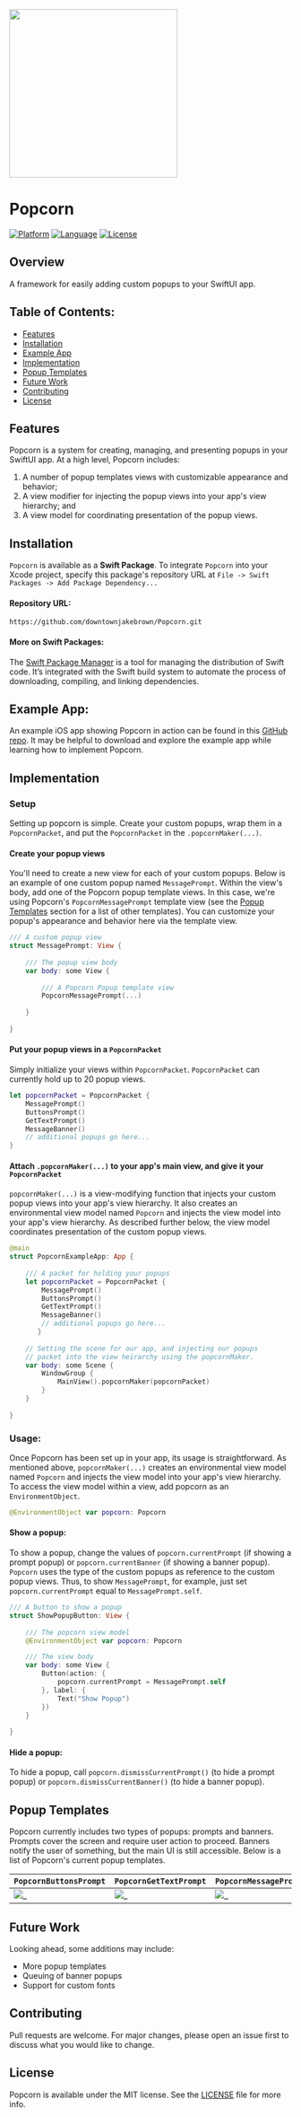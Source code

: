 <img height="300" src="./Images/PopcornIcon.png">

# Popcorn

[![Platform](http://img.shields.io/badge/platform-iOS-blue.svg?style=flat)](https://developer.apple.com/ios) 
[![Language](http://img.shields.io/badge/language-Swift-brightgreen.svg?style=flat)](https://swift.org) 
[![License](http://img.shields.io/badge/license-MIT-lightgrey.svg?style=flat)](http://mit-license.org) 

## Overview

A framework for easily adding custom popups to your SwiftUI app. 

## Table of Contents:

- [Features](#features)
- [Installation](#installation)
- [Example App](#example-app)
- [Implementation](#implementation)
- [Popup Templates](#popup-templates)
- [Future Work](#future-work)
- [Contributing](#contributing)
- [License](#license)

## Features

Popcorn is a system for creating, managing, and presenting popups in your SwiftUI app. At a high level, Popcorn includes:

1. A number of popup templates views with customizable appearance and behavior; 
2. A view modifier for injecting the popup views into your app's view hierarchy; and
3. A view model for coordinating presentation of the popup views.

## Installation

`Popcorn` is available as a **Swift Package**. To integrate `Popcorn` into your Xcode project, specify this package's repository URL at `File -> Swift Packages -> Add Package Dependency...`

#### Repository URL:
```
https://github.com/downtownjakebrown/Popcorn.git
```

#### More on Swift Packages:
The [Swift Package Manager](https://swift.org/package-manager/) is a tool for managing the distribution of Swift code. It’s integrated with the Swift build system to automate the process of downloading, compiling, and linking dependencies.


## Example App:

An example iOS app showing Popcorn in action can be found in this [GitHub repo](https://github.com/downtownjakebrown/PopcornExampleApp). It may be helpful to download and explore the example app while learning how to implement Popcorn.


## Implementation

### Setup

Setting up popcorn is simple. Create your custom popups, wrap them in a `PopcornPacket`, and put the `PopcornPacket` in the `.popcornMaker(...)`. 

#### Create your popup views

You'll need to create a new view for each of your custom popups. Below is an example of one custom popup named `MessagePrompt`. Within the view's body, add one of the Popcorn popup template views. In this case, we're using Popcorn's `PopcornMessagePrompt` template view (see the [Popup Templates](#popup-templates) section for a list of other templates). You can customize your popup's appearance and behavior here via the template view.

```swift
/// A custom popup view
struct MessagePrompt: View {
    
    /// The popup view body
    var body: some View {
    
        /// A Popcorn Popup template view
        PopcornMessagePrompt(...)
        
    }
    
}
```

#### Put your popup views in a `PopcornPacket`

Simply initialize your views within `PopcornPacket`. `PopcornPacket` can currently hold up to 20 popup views.

```swift
let popcornPacket = PopcornPacket {
    MessagePrompt()
    ButtonsPrompt()
    GetTextPrompt()
    MessageBanner()
    // additional popups go here...
}
```

#### Attach `.popcornMaker(...)` to your app's main view, and give it your `PopcornPacket`

`popcornMaker(...)` is a view-modifying function that injects your custom popup views into your app's view hierarchy. It also creates an environmental view model named `Popcorn` and injects the view model into your app's view hierarchy. As described further below, the view model coordinates presentation of the custom popup views.

```swift
@main
struct PopcornExampleApp: App {
    
    /// A packet for holding your popups
    let popcornPacket = PopcornPacket {
        MessagePrompt()
        ButtonsPrompt()
        GetTextPrompt()
        MessageBanner()
        // additional popups go here...
       }
    
    // Setting the scene for our app, and injecting our popups
    // packet into the view heirarchy using the popcornMaker.
    var body: some Scene {
        WindowGroup {
            MainView().popcornMaker(popcornPacket)
        }
    }
    
}
```

### Usage:

Once Popcorn has been set up in your app, its usage is straightforward. As mentioned above, `popcornMaker(...)` creates an environmental view model named `Popcorn` and injects the view model into your app's view hierarchy. To access the view model within a view, add popcorn as an `EnvironmentObject`.

```swift    
@EnvironmentObject var popcorn: Popcorn
```

#### Show a popup:

To show a popup, change the values of `popcorn.currentPrompt` (if showing a prompt popup) or `popcorn.currentBanner` (if showing a banner popup). `Popcorn` uses the type of the custom popups as reference to the custom popup views. Thus, to show `MessagePrompt`, for example, just set `popcorn.currentPrompt` equal to `MessagePrompt.self`. 

```swift
/// A button to show a popup
struct ShowPopupButton: View {
    
    /// The popcorn view model
    @EnvironmentObject var popcorn: Popcorn

    /// The view body
    var body: some View {
        Button(action: {
            popcorn.currentPrompt = MessagePrompt.self
        }, label: {
            Text("Show Popup")
        })
    }
    
}
```

#### Hide a popup:
To hide a popup, call `popcorn.dismissCurrentPrompt()` (to hide a prompt popup) or `popcorn.dismissCurrentBanner()` (to hide a banner popup).


## Popup Templates

Popcorn currently includes two types of popups: prompts and banners. Prompts cover the screen and require user action to proceed. Banners notify the user of something, but the main UI is still accessible. Below is a list of Popcorn's current popup templates.

| `PopcornButtonsPrompt` | `PopcornGetTextPrompt` | `PopcornMessagePrompt` | `PopcornMessageBanner` |     
| :--- | :--- | :--- | :--- |
| ![_](./Images/PopcornButtonsPrompt.png) | ![_](./Images/PopcornGetTextPrompt.png) | ![_](./Images/PopcornMessagePrompt.png) | ![_](./Images/PopcornMessageBanner.png) |

## Future Work

Looking ahead, some additions may include:
* More popup templates
* Queuing of banner popups 
* Support for custom fonts


## Contributing

Pull requests are welcome. For major changes, please open an issue first to discuss what you would like to change.


## License

Popcorn is available under the MIT license. See the [LICENSE](./LICENSE) file for more info.
